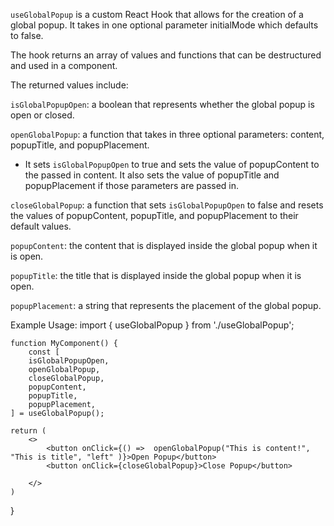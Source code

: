 `useGlobalPopup` is a custom React Hook that allows for the creation of a global  popup. It takes in one optional parameter initialMode which defaults to false.

The hook returns an array of values and functions that can be destructured and used in a component.

The returned values include:

`isGlobalPopupOpen`: a boolean that represents whether the global popup is open or closed.

`openGlobalPopup`: a function that takes in three optional parameters: content, popupTitle, and popupPlacement. 
- It sets `isGlobalPopupOpen` to true and sets the value of popupContent to the passed in content. It also sets the value of popupTitle and popupPlacement if those parameters are passed in.

`closeGlobalPopup`: a function that sets `isGlobalPopupOpen` to false and resets the values of popupContent, popupTitle, and popupPlacement to their default values.

`popupContent`: the content that is displayed inside the global popup when it is open.

`popupTitle`: the title that is displayed inside the global popup when it is open.

`popupPlacement`: a string that represents the placement of the global popup.

<!-- This hook works with GlobalPopup.tsx, which is being rendered in App.tsx -->

Example Usage: 
import { useGlobalPopup } from './useGlobalPopup';

    function MyComponent() {
        const [
        isGlobalPopupOpen,
        openGlobalPopup,
        closeGlobalPopup,
        popupContent,
        popupTitle,
        popupPlacement,
    ] = useGlobalPopup();

    return (
        <>
            <button onClick={() =>  openGlobalPopup("This is content!", "This is title", "left" )}>Open Popup</button>
            <button onClick={closeGlobalPopup}>Close Popup</button>
          
        </>
    )
}
